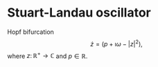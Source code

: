# Stuart-Landau oscillator

Hopf bifurcation
$$
\dot{z} = \left ( p + \imath \omega - \left \vert z \right \vert ^ 2 \right ),
$$
where $z \colon \mathbb{R} ^ + \to \mathbb{C}$ and $p \in \mathbb{R}$.
